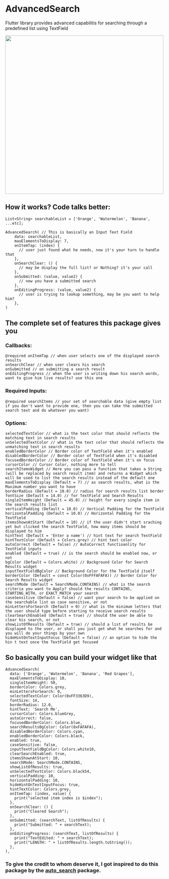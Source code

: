 # AdvancedSearch
Flutter library provides advanced capabilitis for searching through a predefined list using TextField

<img src="https://media.giphy.com/media/rNgQ0GRShKMNGU24HM/giphy.gif" height="500" />

## How it works? Code talks better:
```
List<String> searchableList = ['Orange', 'Watermelon', 'Banana', ...etc];

AdvancedSearch( // This is basically an Input Text Field
    data: searchableList,
    maxElementsToDisplay: 7,
    onItemTap: (index) {
      // user just found what he needs, now it's your turn to handle that
    },
    onSearchClear: () {
      // may be display the full list? or Nothing? it's your call
    },
    onSubmitted: (value, value2) {
      // now you have a submitted search
    },
    onEditingProgress: (value, value2) {
      // user is trying to lookup something, may be you want to help him?
    },
)
```

## The complete set of features this package gives you

### Callbacks:
    @required onItemTap // when user selects one of the displayed search results
    onSearchClear // when user clears his search
    onSubmitted // on submitting a search result
    onEditingProgress // when the user is writing down his search words, want to give him live results? use this one
    
### Required Inputs:    
    @required searchItems // your set of searchable data (give empty list if you don't want to provide one, then you can take the submitted search text and do whatever you want)
    
### Options:    
    selectedTextColor // what is the text color that should reflects the matching text in search results
    unSelectedTextColor // what is the text color that should reflects the unmatching text in search results
    enabledBorderColor // Border color of TextField when it's enabled 
    disabledBorderColor // Border color of TextField when it's disabled
    focusedBorderColor // Border color of TextField when it's on focus 
    cursorColor // Cursor Color, nothing more to tell
    searchItemsWidget // Here you can pass a function that takes a String (will be replaced by search result item) and returns a Widget which will be used to list the search results instead of the default one
    maxElementsToDisplay (Default = 7) // as search results, what is the Maximum number you want to have
    borderRadius (Default = 10.0) // radius for search results list border
    fontSize (Default = 14.0) // for TextField and Search Results
    singleItemHeight (Default = 45.0) // height for every single item in the search results list
    verticalPadding (Default = 10.0) // Vertical Padding for the TextField
    horizontalPadding (Default = 10.0) // Horizontal Padding for the TextField
    itemsShownAtStart (Default = 10) // if the user didn't start sraching yet but clicked the search TextField, how many items should be displayed to him
    hintText (Default = 'Enter a name') // hint text for search TextField
    hintTextColor (Default = Colors.grey) // hint text color
    autoCorrect (Default = false) // AutoCorrect functioanlity for TextField inputs
    enabled (Default = true) // is the search should be enabled now, or not
    bgColor (Default = Colors.white) // Background Color for Search Results widget
    inputTextFieldBgColor // Background Color for the TextField itself
    borderColor (Default = const Color(0xFFFAFAFA)) // Border Color for Search Results widget
    searchMode (Default = SearchMode.CONTAINS) // what is the search criteria you want to Apply? should the results CONTAINS, STARTING_WITH, or EXACT_MATCH your search
    caseSensitive (Default = false) // want your search to be applied on the searchable list as case sensitive, or not
    minLettersForSearch (Default = 0) // what is the minimum letters that the user should type before starting to receive search results
    clearSearchEnabled (Default = true) // should the user be able to clear his search, or not
    showListOfResults (Default = true) // should a list of results be displayed to the user, or shall you just get what he searches for and you will do your things by your own
    hideHintOnTextInputFocus (Default = false) // an option to hide the hin t text once the TextField get focused

## So basically you can build your widget like that

```
AdvancedSearch(
  data: ['Orange', 'Watermelon', 'Banana', 'Red Grapes'],
  maxElementsToDisplay: 10,
  singleItemHeight: 50,
  borderColor: Colors.grey,
  minLettersForSearch: 0,
  selectedTextColor: Color(0xFF3363D9),
  fontSize: 14,
  borderRadius: 12.0,
  hintText: 'Search Me',
  cursorColor: Colors.blueGrey,
  autoCorrect: false,
  focusedBorderColor: Colors.blue,
  searchResultsBgColor: Color(0xFAFAFA),
  disabledBorderColor: Colors.cyan,
  enabledBorderColor: Colors.black,
  enabled: true,
  caseSensitive: false,
  inputTextFieldBgColor: Colors.white10,
  clearSearchEnabled: true,
  itemsShownAtStart: 10,
  searchMode: SearchMode.CONTAINS,
  showListOfResults: true,
  unSelectedTextColor: Colors.black54,
  verticalPadding: 10,
  horizontalPadding: 10,
  hideHintOnTextInputFocus: true,
  hintTextColor: Colors.grey,
  onItemTap: (index, value) {
    print("selected item index is $index");
  },
  onSearchClear: () {
    print("Cleared Search");
  },
  onSubmitted: (searchText, listOfResults) {
    print("Submitted: " + searchText);
  },
  onEditingProgress: (searchText, listOfResults) {
    print("TextEdited: " + searchText);
    print("LENGTH: " + listOfResults.length.toString());
  },
),
```


### To give the credit to whom deserve it, I got inspired to do this package by the [auto_search](https://pub.dev/packages/auto_search) package.
